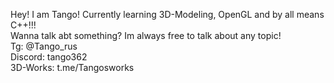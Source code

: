 Hey! I am Tango! Currently learning 3D-Modeling, OpenGL and by all means C++!!! <br/>
Wanna talk abt something? Im always free to talk about any topic! <br/>
Tg: @Tango_rus<br/>
Discord: tango362<br/> 
3D-Works: t.me/Tangosworks <br/>

<!---
Nomad901/Nomad901 is a ✨ special ✨ repository because its `README.md` (this file) appears on your GitHub profile.
You can click the Preview link to take a look at your changes.
--->
